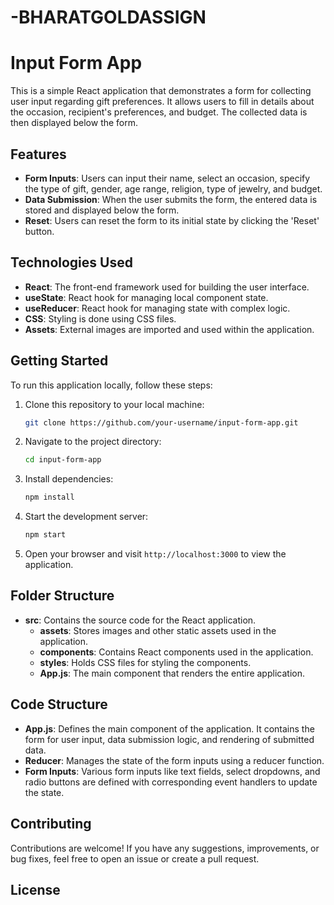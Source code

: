 # -BHARATGOLDASSIGN





# Input Form App

This is a simple React application that demonstrates a form for collecting user input regarding gift preferences. It allows users to fill in details about the occasion, recipient's preferences, and budget. The collected data is then displayed below the form.

## Features

- **Form Inputs**: Users can input their name, select an occasion, specify the type of gift, gender, age range, religion, type of jewelry, and budget.
- **Data Submission**: When the user submits the form, the entered data is stored and displayed below the form.
- **Reset**: Users can reset the form to its initial state by clicking the 'Reset' button.

## Technologies Used

- **React**: The front-end framework used for building the user interface.
- **useState**: React hook for managing local component state.
- **useReducer**: React hook for managing state with complex logic.
- **CSS**: Styling is done using CSS files.
- **Assets**: External images are imported and used within the application.

## Getting Started

To run this application locally, follow these steps:

1. Clone this repository to your local machine:

   ```bash
   git clone https://github.com/your-username/input-form-app.git
   ```

2. Navigate to the project directory:

   ```bash
   cd input-form-app
   ```

3. Install dependencies:

   ```bash
   npm install
   ```

4. Start the development server:

   ```bash
   npm start
   ```

5. Open your browser and visit `http://localhost:3000` to view the application.

## Folder Structure

- **src**: Contains the source code for the React application.
  - **assets**: Stores images and other static assets used in the application.
  - **components**: Contains React components used in the application.
  - **styles**: Holds CSS files for styling the components.
  - **App.js**: The main component that renders the entire application.

## Code Structure

- **App.js**: Defines the main component of the application. It contains the form for user input, data submission logic, and rendering of submitted data.
- **Reducer**: Manages the state of the form inputs using a reducer function.
- **Form Inputs**: Various form inputs like text fields, select dropdowns, and radio buttons are defined with corresponding event handlers to update the state.

## Contributing

Contributions are welcome! If you have any suggestions, improvements, or bug fixes, feel free to open an issue or create a pull request.

## License

